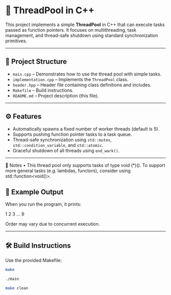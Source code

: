 # 🧵 ThreadPool in C++

This project implements a simple **ThreadPool** in C++ that can execute tasks passed as function pointers. It focuses on multithreading, task management, and thread-safe shutdown using standard synchronization primitives.

---

## 📁 Project Structure

- `main.cpp` – Demonstrates how to use the thread pool with simple tasks.
- `implementation.cpp` – Implements the `ThreadPool` class.
- `header.hpp` – Header file containing class definitions and includes.
- `Makefile` – Build instructions.
- `README.md` – Project description (this file).

---

## ⚙️ Features

- Automatically spawns a fixed number of worker threads (default is 5).
- Supports pushing function pointer tasks to a task queue.
- Thread-safe synchronization using `std::mutex`, `std::condition_variable`, and `std::atomic`.
- Graceful shutdown of all threads using `end_wark()`.

---

📝 Notes
	•	This thread pool only supports tasks of type void (*)(). To support more general tasks (e.g. lambdas, functors), consider using std::function<void()>.

## 🧪 Example Output

When you run the program, it prints:

1
2
3
…
9

Order may vary due to concurrent execution.

---

## 🛠️ Build Instructions

Use the provided Makefile:

```bash
make

./main

make clean
